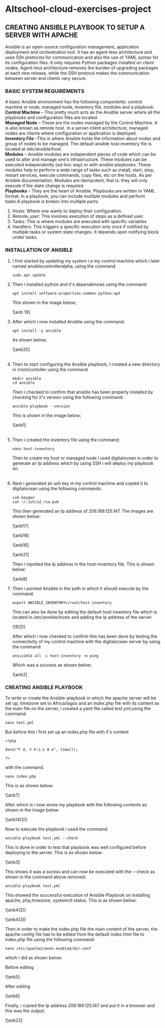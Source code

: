 # Altschool-cloud-exercises-project     
## **CREATING ANSIBLE PLAYBOOK TO SETUP A SERVER WITH APACHE**
Ansible is an open-source configuration management, application deployment and orchestration tool. It has an agent-less architecture and uses SSh protocols for communication and also the use of YAML syntax for its configuration files. It only requires Python packages installed on client nodes. Agent-less architecture removes the burden of upgrading packages at each new release, while the SSH protocol makes the communication between server and clients very secure. 

### **BASIC SYSTEM REQUIREMENTS**
A basic Ansible environment has the following components: control machine or node, managed node, inventory file, modules and a playbook.<br>
**Control Machine** – This pretty much acts as the Ansible server where all the playbooks and configuration files are located.<br>
**Managed Node** – These are the nodes managed by the Control Machine. It is also known as remote host. In a server-client architecture, managed nodes are clients where configuration or application is deployed.<br>
**Inventory File** –This is where Ansible holds the information about nodes and group of nodes to be managed. The default ansible host inventory file is located at /etc/ansible/host.<br>
**Modules** – Ansible modules are independent pieces of code which can be used to alter and manage one's infrastructure. These modules can be executed independently (ad-hoc way) or with ansible playbooks. These modules help to perform a wide range of tasks such as install, start, stop, restart services, execute commands, copy files, etc on the hosts. As per Ansible documentation, Modules are idempotent, that is: they will only execute if the state change is required.<br>
**Playbooks** – They are the heart of Ansible. Playbooks are written in YAML format. In a playbook, you can include multiple modules and perform tasks.A playbook is broken into multiple parts:<ol>
<li>Hosts: Where one wants to deploy their configuration.</li>
<li>Remote_user: This involves execution of steps as a defined user.</li>
<li>Tasks: This is where modules are executed with specific variables</li>
<li>Handlers: This triggers a specific execution only once if notified by multiple tasks or system state changes. It depends upon notifying block under tasks.</li>
</ol>

### INSTALLATION OF ANSIBLE
<ol>
<li>I first started by updating my system i.e my control machine which i later named ansiblecontrolleralpha, using the command: 
 
 `sudo apt update`
</li>
<li>Then i installed python and it's dependencies using the command:

`apt install software-properties-common python-apt`

This shown in the image below;


![anb 19]


<li>After which i now installed Ansible using the command:

`apt install -y ansible `

As shown below;

![anb20]
</li><br>
<li>Then to start configuring the Ansible playbook, I created a new directory in /root/contoller using the command

`mkdir ansible`<br>
`cd ansible`

Then i checked to confirm that ansible has been properly installed by checking for it's version using the following command:

`ansible-playbook --version`<br>

This is shown in the image below;

![anb1]

</li><br>
<li>Then i created the inventory file using the command;

`nano host-inventory`

Then to create my host or managed node i used digitalocean in order to generate an Ip address which by using SSH i will deploy my playbook on. 

</li><br>

<li>Next i generated an ssh key in my control machine and copied it to digitalocean using the following commands:

`ssh-keygen`<br>
`cat ~/.ssh/id_rsa.pub`

This then generated an Ip address of 206.189.125.147. The images are shown below:

![anb17]

![anb18]

![anb16]

![anb21]

Then i inputted the Ip address in the host-inventory file. This is shown below:

![anb8]

<li>Then i pointed Ansible in the path in which it should execute by the command:  

`export ANSIBLE_INVENTORY=/root/host-inventory`

This can also be done by editing the default host inventory file which is located in /etc/ansible/hosts and adding the Ip address of the server.

![9(2)] 

After which i now checked to confirm this has been done by testing the connectivity of my control machine with the digitalocean server by using the command:

`ansisible all -i host-inventory -m ping`

Which was a success as shown below;

![anb2]
</ol>

### CREATING ANSIBLE PLAYBOOK

To write or create the Ansible-playbook in which the apache server will be set up, timezone set to Africa/lagos and an index.php file with its content as the main file on the server, i created a yaml file called test.yml,using the command:

`nano test.yml`

 But before this i first set up an index.php file with it's content
 
 `<?php`

 `date("F d, Y h:i:s A e", time());`

`?>`

  with the command:

`nano index.php`

This is as shown below:

![anb7]

After which is i now wrote my playbook with the following contents as shown in the image below:

![anb14(2)]

Now to execute the playbook i used the command:

`ansible-playbook test.yml --check`

This is done in order to test that playbook was well configured before deploying to the server. This is as shown below:

![anb3]

This shows it was a sucess and can now be executed with the --check as shown in the command above removed.

`ansible-playbook test.yml`

 This showed the successful execution of Ansible Playbook on installing apache, php,timezone, systemctl status. This is as shown below:

![anb4(2)]

![anb4(3)]

Then in order to make the index.php file the main content of the server, the apache config file has to be edited from the default index.html file to index.php file using the following command:

`nano /etc/apache2/mods-enabled/dir-conf`

 which i did as shown below:

Before editing

![anb5]

After editing

![anb6]

Finally, i copied the Ip address 206.189.125.147 and put it in a browser and this was the output:

![anb22]